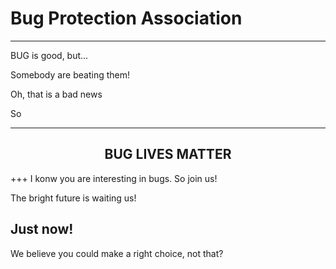 # Bug Protection Association
***
BUG is good, but...


Somebody are beating them!


Oh, that is a bad news


So

***
<h2 align="center">BUG LIVES MATTER</h2>
+++
I konw you are interesting in bugs. So join us!

The bright future is waiting us!
## Just now!

We believe you could make a right choice, not that?
